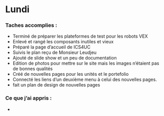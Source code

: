 # Lundi 
### Taches accomplies : 
   * Terminé de préparer les plateformes de test pour les robots VEX 
   * Enlevé et rangé les composants inutiles et vieux 
   * Préparé la page d’accueil de ICS4UC
   * Suivis le plan reçu de Monsieur Leudjeu
   * Ajouté de slide show et un peu de documentation 
   * Edition de photos pour mettre sur le site mais les images n’étaient pas de bonnes qualités 
   * Créé de nouvelles pages pour les unités et le portefolio
   * Connecté les liens d’un deuxième menu à celui des nouvelles pages. 
   * fait un plan de design de nouvelles pages 
### Ce que j’ai appris :  
   * 



